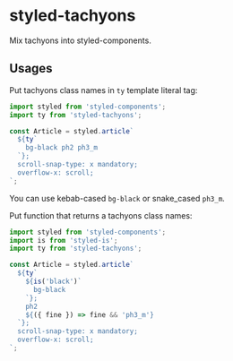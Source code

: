 # styled-tachyons

Mix tachyons into styled-components.

## Usages

Put tachyons class names in `ty` template literal tag:

```js
import styled from 'styled-components';
import ty from 'styled-tachyons';

const Article = styled.article`
  ${ty`
    bg-black ph2 ph3_m
  `};
  scroll-snap-type: x mandatory;
  overflow-x: scroll;
`;
```

You can use kebab-cased `bg-black` or snake_cased `ph3_m`.

Put function that returns a tachyons class names:

```js
import styled from 'styled-components';
import is from 'styled-is';
import ty from 'styled-tachyons';

const Article = styled.article`
  ${ty`
    ${is('black')`
      bg-black
    `};
    ph2
    ${({ fine }) => fine && 'ph3_m'}
  `};
  scroll-snap-type: x mandatory;
  overflow-x: scroll;
`;
```
